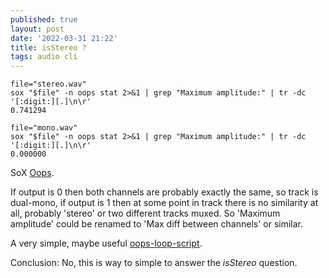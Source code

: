 ```yaml
---
published: true
layout: post
date: '2022-03-31 21:22'
title: isStereo ?
tags: audio cli 
---
```

    file="stereo.wav"
    sox "$file" -n oops stat 2>&1 | grep "Maximum amplitude:" | tr -dc '[:digit:][.]\n\r'
    0.741294

    file="mono.wav"
    sox "$file" -n oops stat 2>&1 | grep "Maximum amplitude:" | tr -dc '[:digit:][.]\n\r'
    0.000000

SoX [Oops](http://sox.sourceforge.net/sox.html#:~:text=Out%20Of%20Phase%20Stereo%20effect.).

If output is 0 then both channels are probably exactly the same, so track is dual-mono, if output is 1 then at some point in track there is no similarity at all, probably 'stereo' or two different tracks muxed. So 'Maximum amplitude' could be renamed to 'Max diff between channels' or similar.

A very simple, maybe useful [oops-loop-script](https://raw.githubusercontent.com/brontosaurusrex/bucentaur/master/.experiments/bin/oops).

Conclusion: No, this is way to simple to answer the *isStereo* question.
